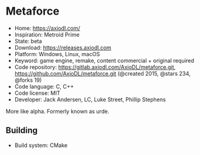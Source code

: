 # Metaforce

- Home: https://axiodl.com/
- Inspiration: Metroid Prime
- State: beta
- Download: https://releases.axiodl.com
- Platform: Windows, Linux, macOS
- Keyword: game engine, remake, content commercial + original required
- Code repository: https://gitlab.axiodl.com/AxioDL/metaforce.git, https://github.com/AxioDL/metaforce.git (@created 2015, @stars 234, @forks 19)
- Code language: C, C++
- Code license: MIT
- Developer: Jack Andersen, LC, Luke Street, Phillip Stephens

More like alpha. Formerly known as urde.

## Building

- Build system: CMake
